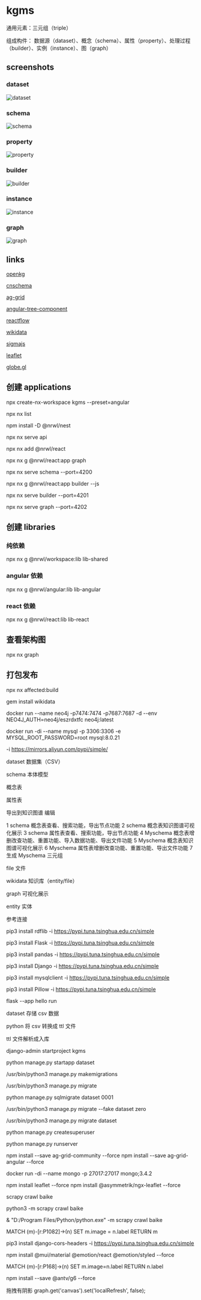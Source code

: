 # kgms

通用元素：三元组（triple）

组成构件： 数据源（dataset）、概念（schema）、属性（property）、处理过程（builder）、实例（instance）、图（graph）

## screenshots

### dataset

![dataset](/screenshots/dataset.png)

### schema

![schema](/screenshots/schema.png)

### property

![property](/screenshots/property.png)

### builder

![builder](/screenshots/builder.png)

### instance

![instance](/screenshots/instance.png)

### graph

![graph](/screenshots/graph.png)


## links

[openkg](http://www.openkg.cn/)

[cnschema](http://cnschema.openkg.cn/)

[ag-grid](https://www.ag-grid.com/)

[angular-tree-component](https://angular2-tree.readme.io/docs)

[reactflow](https://reactflow.dev/)

[wikidata](https://www.wikidata.org/wiki/Special:EntityData/Q5.json)

[sigmajs](https://www.sigmajs.org/)

[leaflet](https://leafletjs.com/)

[globe.gl](https://globe.gl/)



## 创建 applications

npx create-nx-workspace kgms --preset=angular

npx nx list

npm install -D @nrwl/nest

npx nx serve api

npx nx add @nrwl/react

npx nx g @nrwl/react:app graph

npx nx serve schema --port=4200

npx nx g @nrwl/react:app builder --js

npx nx serve builder --port=4201

npx nx serve graph --port=4202

## 创建 libraries

### 纯依赖

npx nx g @nrwl/workspace:lib lib-shared

### angular 依赖

npx nx g @nrwl/angular:lib lib-angular

### react 依赖

npx nx g @nrwl/react:lib lib-react

## 查看架构图

npx nx graph

## 打包发布

npx nx affected:build

gem install wikidata

docker run --name neo4j -p7474:7474 -p7687:7687 -d --env NEO4J_AUTH=neo4j/eszrdxtfc neo4j:latest

docker run -di --name mysql -p 3306:3306 -e MYSQL_ROOT_PASSWORD=root mysql:8.0.21

-i https://mirrors.aliyun.com/pypi/simple/

dataset 数据集（CSV）

schema 本体模型

概念表

属性表

导出到知识图谱
编辑

1 schema 概念表查看、搜索功能，导出节点功能
2 schema 概念表知识图谱可视化展示
3 schema 属性表查看、搜索功能，导出节点功能
4 Myschema 概念表增删改查功能、重置功能、导入数据功能、导出文件功能
5 Myschema 概念表知识图谱可视化展示
6 Myschema 属性表增删改查功能、重置功能、导出文件功能
7 生成 Myschema 三元组

file 文件

wikidata 知识库（entity/file）

graph 可视化展示

entity 实体

参考连接

pip3 install rdflib -i https://pypi.tuna.tsinghua.edu.cn/simple

pip3 install Flask -i https://pypi.tuna.tsinghua.edu.cn/simple

pip3 install pandas -i https://pypi.tuna.tsinghua.edu.cn/simple

pip3 install Django -i https://pypi.tuna.tsinghua.edu.cn/simple

pip3 install mysqlclient -i https://pypi.tuna.tsinghua.edu.cn/simple

pip3 install Pillow -i https://pypi.tuna.tsinghua.edu.cn/simple

flask --app hello run

dataset 存储 csv 数据

python 将 csv 转换成 ttl 文件

ttl 文件解析成入库

django-admin startproject kgms

python manage.py startapp dataset

/usr/bin/python3 manage.py makemigrations

/usr/bin/python3 manage.py migrate

python manage.py sqlmigrate dataset 0001

/usr/bin/python3 manage.py migrate --fake dataset zero

/usr/bin/python3 manage.py migrate dataset

python manage.py createsuperuser

python manage.py runserver

npm install --save ag-grid-community --force
npm install --save ag-grid-angular --force


docker run -di --name mongo -p 27017:27017 mongo;3.4.2



npm install leaflet --force
npm install @asymmetrik/ngx-leaflet --force


scrapy crawl baike

python3 -m scrapy crawl baike

 & "D:/Program Files/Python/python.exe" -m scrapy crawl baike


MATCH (m)-[r:P1082]->(n) SET m.image = n.label RETURN m

pip3 install django-cors-headers  -i https://pypi.tuna.tsinghua.edu.cn/simple

npm install @mui/material @emotion/react @emotion/styled  --force

MATCH (m)-[r:P168]->(n) SET m.image=n.label RETURN n.label


npm install --save @antv/g6 --force

拖拽有阴影
graph.get('canvas').set('localRefresh', false);
